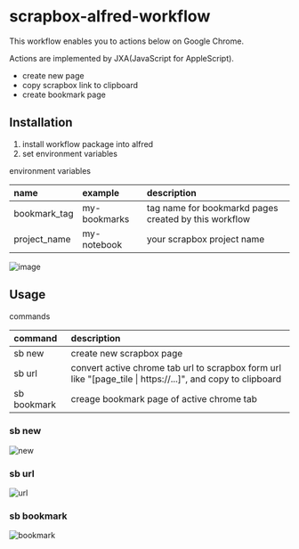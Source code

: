 # scrapbox-alfred-workflow

This workflow enables you to actions below on Google Chrome.

Actions are implemented by JXA(JavaScript for AppleScript).

- create new page
- copy scrapbox link to clipboard
- create bookmark page

## Installation

1. install workflow package into alfred
2. set environment variables

environment variables

| name         | example      | description                                           |
| :----------- | :----------- | :---------------------------------------------------- |
| bookmark_tag | my-bookmarks | tag name for bookmarkd pages created by this workflow |
| project_name | my-notebook  | your scrapbox project name                            |

![image](https://user-images.githubusercontent.com/24651683/175785891-550c72e2-3ba2-4384-81b0-6e88e4218531.png)


## Usage

commands

| command                | description                                                                                                 |
| :--------------------- | :---------------------------------------------------------------------------------------------------------- |
| sb new <new page name> | create new scrapbox page                                                                                    |
| sb url                 | convert active chrome tab url to scrapbox form url like "[page_tile \| https://...]", and copy to clipboard |
| sb bookmark            | creage bookmark page of active chrome tab                                                                   |

### sb new

![new](https://user-images.githubusercontent.com/24651683/175786477-d9e1a4f1-48ff-4b5d-80bc-e69c01d265df.gif)


### sb url

![url](https://user-images.githubusercontent.com/24651683/175786826-e2bc6c0a-5c0f-4c73-baf7-c0d92765bcee.gif)

### sb bookmark

![bookmark](https://user-images.githubusercontent.com/24651683/175786912-e78f367f-08d7-4f34-a858-7e232ef72606.gif)
